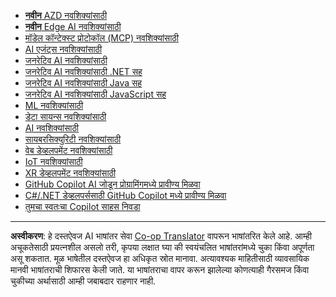 <!--
CO_OP_TRANSLATOR_METADATA:
{
  "original_hash": "1ca17f25db3762aab74c3543070fcfc0",
  "translation_date": "2025-10-22T12:36:28+00:00",
  "source_file": "src/co_op_translator/templates/other_courses.md",
  "language_code": "mr"
}
-->
<!-- CO-OP TRANSLATOR OTHER COURSES START -->
- [**नवीन** AZD नवशिक्यांसाठी](https://github.com/microsoft/AZD-for-beginners?WT.mc_id=academic-105485-koreyst)
- [**नवीन** Edge AI नवशिक्यांसाठी](https://github.com/microsoft/edgeai-for-beginners?WT.mc_id=academic-105485-koreyst)
- [मॉडेल कॉन्टेक्स्ट प्रोटोकॉल (MCP) नवशिक्यांसाठी](https://github.com/microsoft/mcp-for-beginners?WT.mc_id=academic-105485-koreyst)
- [AI एजंट्स नवशिक्यांसाठी](https://github.com/microsoft/ai-agents-for-beginners?WT.mc_id=academic-105485-koreyst)
- [जनरेटिव AI नवशिक्यांसाठी](https://github.com/microsoft/generative-ai-for-beginners?WT.mc_id=academic-105485-koreyst)
- [जनरेटिव AI नवशिक्यांसाठी .NET सह](https://github.com/microsoft/Generative-AI-for-beginners-dotnet?WT.mc_id=academic-105485-koreyst)
- [जनरेटिव AI नवशिक्यांसाठी Java सह](https://github.com/microsoft/generative-ai-for-beginners-java?WT.mc_id=academic-105485-koreyst)
- [जनरेटिव AI नवशिक्यांसाठी JavaScript सह](https://github.com/microsoft/generative-ai-with-javascript?WT.mc_id=academic-105485-koreyst)
- [ML नवशिक्यांसाठी](https://akams/ml-beginners?WT.mc_id=academic-105485-koreyst)
- [डेटा सायन्स नवशिक्यांसाठी](https://aka.ms/datascience-beginners?WT.mc_id=academic-105485-koreyst)
- [AI नवशिक्यांसाठी](https://aka.ms/ai-beginners?WT.mc_id=academic-105485-koreyst)
- [सायबरसिक्युरिटी नवशिक्यांसाठी](https://github.com/microsoft/Security-101?WT.mc_id=academic-96948-sayoung)
- [वेब डेव्हलपमेंट नवशिक्यांसाठी](https://aka.ms/webdev-beginners?WT.mc_id=academic-105485-koreyst)
- [IoT नवशिक्यांसाठी](https://aka.ms/iot-beginners?WT.mc_id=academic-105485-koreyst)
- [XR डेव्हलपमेंट नवशिक्यांसाठी](https://github.com/microsoft/xr-development-for-beginners?WT.mc_id=academic-105485-koreyst)
- [GitHub Copilot AI जोडून प्रोग्रामिंगमध्ये प्रावीण्य मिळवा](https://aka.ms/GitHubCopilotAI?WT.mc_id=academic-105485-koreyst)
- [C#/.NET डेव्हलपर्ससाठी GitHub Copilot मध्ये प्रावीण्य मिळवा](https://github.com/microsoft/mastering-github-copilot-for-dotnet-csharp-developers?WT.mc_id=academic-105485-koreyst)
- [तुमचा स्वतःचा Copilot साहस निवडा](https://github.com/microsoft/CopilotAdventures?WT.mc_id=academic-105485-koreyst)
<!-- CO-OP TRANSLATOR OTHER COURSES END -->

---

**अस्वीकरण**:
हे दस्तऐवज AI भाषांतर सेवा [Co-op Translator](https://github.com/Azure/co-op-translator) वापरून भाषांतरित केले आहे. आम्ही अचूकतेसाठी प्रयत्नशील असलो तरी, कृपया लक्षात घ्या की स्वयंचलित भाषांतरांमध्ये चुका किंवा अपूर्णता असू शकतात. मूळ भाषेतील दस्तऐवज हा अधिकृत स्रोत मानावा. अत्यावश्यक माहितीसाठी व्यावसायिक मानवी भाषांतराची शिफारस केली जाते. या भाषांतराचा वापर करून झालेल्या कोणत्याही गैरसमज किंवा चुकीच्या अर्थासाठी आम्ही जबाबदार राहणार नाही.